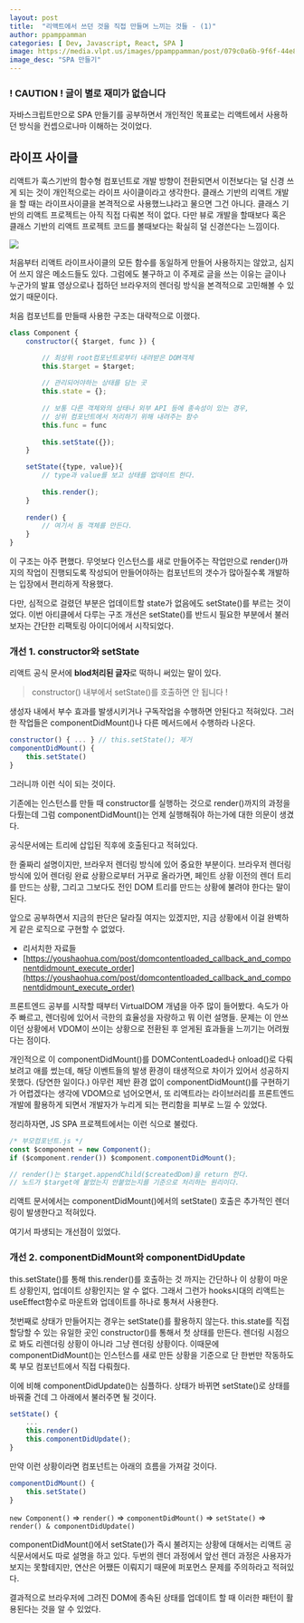 ```yaml
---
layout: post
title:  "리액트에서 쓰던 것을 직접 만들며 느끼는 것들 - (1)"
author: ppamppamman
categories: [ Dev, Javascript, React, SPA ]
image: https://media.vlpt.us/images/ppamppamman/post/079c0a6b-9f6f-44e8-b12b-ca6b35c556f0/%E1%84%80%E1%85%B3%E1%84%85%E1%85%B5%E1%86%B71.png
image_desc: "SPA 만들기" 
---
```


### ! CAUTION ! 글이 별로 재미가 없습니다

자바스크립트만으로 SPA 만들기를 공부하면서 개인적인 목표로는 리액트에서 사용하던 방식을 컨셉으로나마 이해하는 것이었다.

## 라이프 사이클

리액트가 훅스기반의 함수형 컴포넌트로 개발 방향이 전환되면서 이전보다는 덜 신경 쓰게 되는 것이 개인적으로는 라이프 사이클이라고 생각한다. 클래스 기반의 리액트 개발을 할 때는 라이프사이클을 본격적으로 사용했느냐라고 물으면 그건 아니다. 클래스 기반의 리액트 프로젝트는 아직 직접 다뤄본 적이 없다. 다만 뷰로 개발을 할때보다 혹은 클래스 기반의 리액트 프로젝트 코드를 볼때보다는 확실히 덜 신경쓴다는 느낌이다.

![](https://images.velog.io/images/ppamppamman/post/2ce44702-533e-472f-aa0c-459023da3260/image.png)

처음부터 리액트 라이프사이클의 모든 함수를 동일하게 만들어 사용하지는 않았고, 심지어 쓰지 않은 메소드들도 있다. 그럼에도 불구하고 이 주제로 글을 쓰는 이유는 글이나 누군가의 발표 영상으로나 접하던 브라우저의 렌더링 방식을 본격적으로 고민해볼 수 있었기 때문이다.

처음 컴포넌트를 만들때 사용한 구조는 대략적으로 이랬다.

```jsx
class Component {
	constructor({ $target, func }) {

		// 최상위 root컴포넌트로부터 내려받은 DOM객체
		this.$target = $target;
		
		// 관리되어야하는 상태를 담는 곳
		this.state = {};
		
		// 보통 다른 객체와의 상태나 외부 API 등에 종속성이 있는 경우,
		// 상위 컴포넌트에서 처리하기 위해 내려주는 함수
		this.func = func
		
		this.setState({});
	}

	setState({type, value}){
		// type과 value를 보고 상태를 업데이트 한다.
		
		this.render();
	}
	
	render() {
		// 여기서 돔 객체를 만든다.
	}
}
```

이 구조는 아주 편했다. 무엇보다 인스턴스를 새로 만들어주는 작업만으로 render()까지의 작업이 진행되도록 작성되어 만들어야하는 컴포넌트의 갯수가 많아질수록 개발하는 입장에서 편리하게 작용했다.

다만, 심적으로 걸렸던 부분은 업데이트할 state가 없음에도 setState()를 부르는 것이었다. 이번 아티클에서 다루는 구조 개선은 setState()를 반드시 필요한 부분에서 불러보자는 간단한 리팩토링 아이디어에서 시작되었다.

### 개선 1. constructor와 setState

리액트 공식 문서에 **blod처리된 글자**로 떡하니 써있는 말이 있다.

> constructor() 내부에서 setState()를 호출하면 안 됩니다 !

생성자 내에서 부수 효과를 발생시키거나 구독작업을 수행하면 안된다고 적혀있다. 그러한 작업들은 componentDidMount()나 다른 메서드에서 수행하라 나온다.

```jsx
constructor() { ... } // this.setState(); 제거
componentDidMount() {
	this.setState()
}
```

그러니까 이런 식이 되는 것이다.

기존에는 인스턴스를 만들 때 constructor를 실행하는 것으로 render()까지의 과정을 다뤘는데 그럼 componentDidMount()는 언제 실행해줘야 하는가에 대한 의문이 생겼다.

공식문서에는 트리에 삽입된 직후에 호출된다고 적혀있다. 

한 줄짜리 설명이지만, 브라우저 렌더링 방식에 있어 중요한 부분이다. 브라우저 렌더링 방식에 있어 렌더링 완료 상황으로부터 거꾸로 올라가면, 페인트 상황 이전의 렌더 트리를 만드는 상황, 그리고 그보다도 전인 DOM 트리를 만드는 상황에 불려야 한다는 말이 된다.

앞으로 공부하면서 지금의 판단은 달라질 여지는 있겠지만, 지금 상황에서 이걸 완벽하게 같은 로직으로 구현할 수 없었다.

- 리서치한 자료들
- [https://youshaohua.com/post/domcontentloaded_callback_and_componentdidmount_execute_order](https://youshaohua.com/post/domcontentloaded_callback_and_componentdidmount_execute_order)

프론트엔드 공부를 시작할 때부터 VirtualDOM 개념을 아주 많이 들어봤다. 속도가 아주 빠르고, 렌더링에 있어서 극한의 효율성을 자랑하고 뭐 이런 설명들. 문제는 이 안쓰이던 상황에서 VDOM이 쓰이는 상황으로 전환된 후 얻게된 효과들을 느끼기는 어려웠다는 점이다.

개인적으로 이 componentDidMount()를 DOMContentLoaded나 onload()로 다뤄보려고 애를 썼는데, 해당 이벤트들의 발생 환경이 태생적으로 차이가 있어서 성공하지 못했다. (당연한 일이다.) 아무런 제반 환경 없이 componentDidMount()를 구현하기가 어렵겠다는 생각에 VDOM으로 넘어오면서, 또 리액트라는 라이브러리를 프론트엔드 개발에 활용하게 되면서 개발자가 누리게 되는 편리함을 피부로 느낄 수 있었다.

정리하자면, JS SPA 프로젝트에서는 이런 식으로 불렀다.

```jsx
/* 부모컴포넌트.js */
const $component = new Component();
if ($component.render()) $component.componentDidMount();

// render()는 $target.appendChild($createdDom)을 return 한다.
// 노드가 $target에 붙었는지 안붙었는지를 기준으로 처리하는 원리이다.

```

리액트 문서에서는 componentDidMount()에서의 setState() 호출은 추가적인 렌더링이 발생한다고 적혀있다. 

여기서 파생되는 개선점이 있었다.

### 개선 2. componentDidMount와 componentDidUpdate

this.setState()를 통해 this.render()를 호출하는 것 까지는 간단하나 이 상황이 마운트 상황인지, 업데이트 상황인지는 알 수 없다. 그래서 그런가 hooks시대의 리액트는 useEffect함수로 마운트와 업데이트를 하나로 퉁쳐서 사용한다.

첫번째로 상태가 만들어지는 경우는 setState()를 활용하지 않는다. this.state를 직접할당할 수 있는 유일한 곳인 constructor()를 통해서 첫 상태를 만든다. 렌더링 시점으로 봐도 리렌더링 상황이 아니라 그냥 렌더링 상황이다. 이때문에 componentDidMount()는 인스턴스를 새로 만든 상황을 기준으로 단 한번만 작동하도록 부모 컴포넌트에서 직접 다뤄줬다.

이에 비해 componentDidUpdate()는 심플하다. 상태가 바뀌면 setState()로 상태를 바꿔줄 건데 그 아래에서 불러주면 될 것이다.

```jsx
setState() {
	...
	this.render()
	this.componentDidUpdate();
} 
```

만약 이런 상황이라면 컴포넌트는 아래의 흐름을 가져갈 것이다.

```jsx
componentDidMount() {
	this.setState()
}
```

```new Component()``` ⇒ ```render()``` ⇒ ```componentDidMount()``` ⇒ ```setState()``` ⇒ ```render() & componentDidUpdate()```

componentDidMount()에서 setState()가 즉시 불려지는 상황에 대해서는 리액트 공식문서에서도 따로 설명을 하고 있다. 두번의 렌더 과정에서 앞선 렌더 과정은 사용자가 보지는 못할테지만, 연산은 어쨌든 이뤄지기 때문에 퍼포먼스 문제를 주의하라고 적혀있다.

결과적으로 브라우저에 그려진 DOM에 종속된 상태를 업데이트 할 때 이러한 패턴이 활용된다는 것을 알 수 있었다.